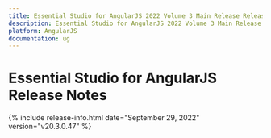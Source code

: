 ```yaml
---
title: Essential Studio for AngularJS 2022 Volume 3 Main Release Release Notes  
description: Essential Studio for AngularJS 2022 Volume 3 Main Release Release Notes  
platform: AngularJS
documentation: ug
---
```


# Essential Studio for AngularJS  Release Notes  

{% include release-info.html date="September 29, 2022"  version="v20.3.0.47" %} 





